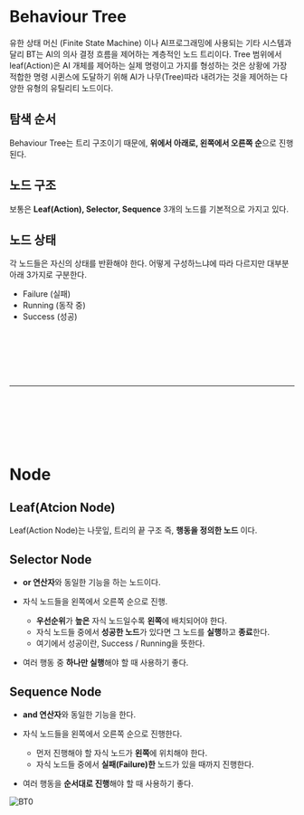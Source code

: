 # Behaviour Tree
유한 상태 머신 (Finite State Machine) 이나 AI프로그래밍에 사용되는 기타 시스템과 달리 BT는 AI의 의사 결정 흐름을 제어하는 계층적인 노드 트리이다. Tree 범위에서 leaf(Action)은 AI 개체를 제어하는 실제 명령이고 가지를 형성하는 것은 상황에 가장 적합한 명령 시퀸스에 도달하기 위해 AI가 나무(Tree)따라 내려가는 것을 제어하는 다양한 유형의 유틸리티 노드이다.

## 탐색 순서
Behaviour Tree는 트리 구조이기 때문에, **위에서 아래로, 왼쪽에서 오른쪽 순**으로 진행된다.

## 노드 구조
보통은 **Leaf(Action), Selector, Sequence** 3개의 노드를 기본적으로 가지고 있다.

## 노드 상태
각 노드들은 자신의 상태를 반환해야 한다.
어떻게 구성하느냐에 따라 다르지만 대부분 아래 3가지로 구분한다.

- Failure (실패)
- Running (동작 중)
- Success (성공)

<br/>
<br/>
<br/>
<br/>
<br/>

***

<br/>
<br/>
<br/>
<br/>
<br/>

# Node

## Leaf(Atcion Node)
Leaf(Action Node)는 나뭇잎, 트리의 끝 구조 즉, **행동을 정의한 노드** 이다.

## Selector Node
- **or 연산자**와 동일한 기능을 하는 노드이다.

- 자식 노드들을 왼쪽에서 오른쪽 순으로 진행.
	
    - **우선순위**가 **높은** 자식 노드일수록 **왼쪽**에 배치되어야 한다.
    - 자식 노드들 중에서 **성공한 노드**가 있다면 그 노드를 **실행**하고 **종료**한다.
    - 여기에서 성공이란, Success / Running을 뜻한다.
    
- 여러 행동 중 **하나만 실행**해야 할 때 사용하기 좋다.
    

## Sequence Node
- **and 연산자**와 동일한 기능을 한다.

- 자식 노드들을 왼쪽에서 오른쪽 순으로 진행한다.
	- 먼저 진행해야 할 자식 노드가 **왼쪽**에 위치해야 한다.
    - 자식 노드들 중에서 **실패(Failure)한** 노드가 있을 때까지 진행한다.
    
- 여러 행동을 **순서대로 진행**해야 할 때 사용하기 좋다.


![BT0](https://github.com/GreatJun/Test-AI/assets/127035454/67913b12-bab4-4212-b6ac-c1da3a2d88aa)


